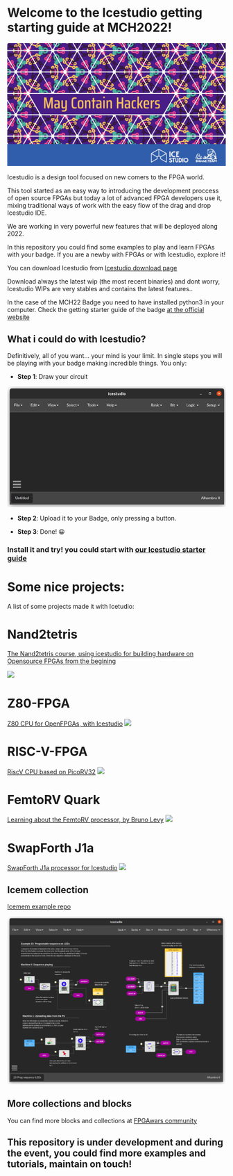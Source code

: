 # Welcome to the Icestudio getting starting guide at MCH2022!

![Icestudio & MCH22 Badge](/images/mch22-splash.jpg?raw=true)

Icestudio is a design tool focused on new comers to the FPGA world. 

This tool started as an easy way to introducing the development proccess of open source FPGAs but today a lot of advanced FPGA developers use it, mixing traditional ways of work with the easy flow of the drag and drop Icestudio IDE.

We are working in very powerful new features that will be deployed along 2022.

In this repository you could find some examples to play and learn FPGAs with your badge. If you are a newby with FPGAs or with Icestudio, explore it!

You can download Icestudio from [Icestudio download page](https://downloads.icestudio.io)

Download always the latest wip (the most recent binaries) and dont worry, Icestudio WIPs are very stables and contains the latest features..

In the case of the MCH22 Badge you need to have installed python3 in your computer. Check the getting starter guide of the badge [at the official website](https://badge.team/docs/badges/mch2022/getting-started/)

## What i could do with Icestudio?

Definitively, all of you want... your mind is your limit. In single steps you will be playing with your badge making incredible things. You only:


* **Step 1**: Draw your circuit

![](https://github.com/FPGAwars/icestudio-wiki/raw/main/Readme/draw-two-leds-0.6.0-default-.gif)

* **Step 2**: Upload it to your Badge, only pressing a button. 

* **Step 3**: Done! 😀️


### Install it and try! you could start with [our Icestudio starter guide](started-guide/01_setup.md)


# Some nice projects:

A list of some projects made it with Icetudio:

# Nand2tetris
[The Nand2tetris course, using icestudio for building hardware on Opensource FPGAs from the begining](https://github.com/Obijuan/nand2tetris-icestudio)

![](https://github.com/Obijuan/nand2tetris-icestudio/raw/master/wiki/img/Nand2tetris-05.gif)


# Z80-FPGA
[Z80 CPU for OpenFPGAs, with Icestudio](https://github.com/Obijuan/Z80-FPGA)
![](https://github.com/Obijuan/Z80-FPGA/raw/master/wiki/project-logo.png)


# RISC-V-FPGA
[RiscV CPU based on PicoRV32](https://github.com/Obijuan/RISC-V-FPGA)
![](https://github.com/Obijuan/RISC-V-FPGA/raw/master/wiki/project-logo.png)

# FemtoRV Quark
[Learning about the FemtoRV processor, by Bruno Levy](https://github.com/Obijuan/FemtoRV-learn)
![](https://github.com/Obijuan/RISC-V-FPGA/raw/master/wiki/project-logo.png)

# SwapForth J1a
[SwapForth J1a processor for Icestudio](https://github.com/Obijuan/j1a-icestudio)
![](https://github.com/Obijuan/j1a-icestudio/raw/master/wiki/project-logo.png)

## Icemem collection

[Icemem example repo](https://github.com/FPGAwars/iceMem/tree/master/examples)

![](https://github.com/FPGAwars/icestudio-wiki/raw/main/Readme/screenshot-03-icemem.png)


## More collections and blocks

You can find more blocks and collections at [FPGAwars community](https://github.com/FPGAwars)



## This repository is under development and during the event,  you could find more examples and tutorials, maintain on touch!
